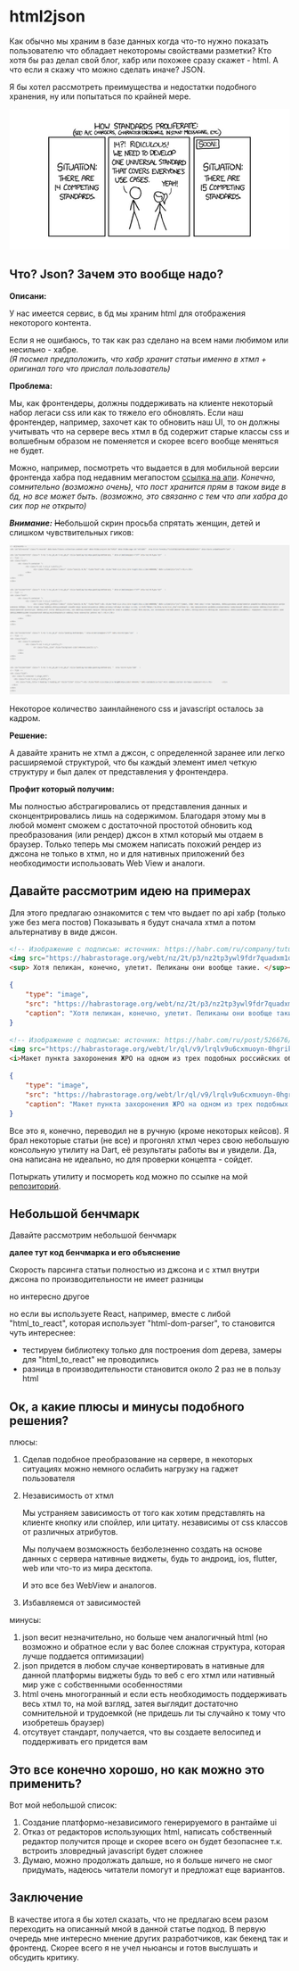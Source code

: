 # html2json

Как обычно мы храним в базе данных когда что-то нужно показать пользователю что обладает некоторомы свойствами разметки? Кто хотя бы раз делал свой блог, хабр или похожее сразу скажет - html. А что если я скажу что можно сделать иначе? JSON.

Я бы хотел рассмотреть преимущества и недостатки подобного хранения, ну или попытаться по крайней мере.

![Мем](./img/standarts_mem.jpg)

## Что? Json? Зачем это вообще надо?

**Описани:**

У нас имеется сервис, в бд мы храним html для отображения некоторого контента. 

Если я не ошибаюсь, то так как раз сделано на всем нами любимом или несильно - хабре. \
*(Я посмел предположить, что хабр хранит статьи именно в хтмл + оригинал того что прислал пользователь)*

**Проблема:**

Мы, как фронтендеры, должны поддерживать на клиенте некоторый набор легаси css или как то тяжело его обновлять.
Если наш фронтендер, например, захочет как то обновить наш UI, то он должны учитывать что на сервере весь хтмл в бд содержит старые классы css и волшебным образом не поменяется и скорее всего вообще меняться не будет.

Можно, например, посмотреть что выдается в для мобильной версии фронтенда хабра под недавним мегапостом [ссылка на апи](https://m.habr.com/kek/v2/articles/522630/). *Конечно, сомнительно (возможно очень), что пост хранится прям в таком виде в бд, но все может быть. (возможно, это связанно с тем что апи хабра до сих пор не открыто)*

***Внимание:*** ~~Не~~большой скрин просьба спрятать женщин, детей и слишком чувствительных гиков:

![Big article](./img/big_article.png)

Некоторое количество заинлайненого css и javascript осталось за кадром.

**Решение:**

А давайте хранить не хтмл а джсон, с определенной заранее или легко расширяемой структурой, что бы каждый элемент имел четкую структуру и был далек от представления у фронтендера.

**Профит который получим:**

Мы полностью абстрагировались от представления данных и сконцентрировались лишь на содержимом. Благодаря этому мы в любой момент сможем с достаточной простотой обновить код преобразования (или рендер) джсон в хтмл который мы отдаем в браузер. Только теперь мы сможем написать похожий рендер из джсона не только в хтмл, но и для нативных приложений без необходимости использовать Web View и аналоги.

## Давайте рассмотрим идею на примерах

Для этого предлагаю ознакомится с тем что выдает по api хабр (только уже без мега постов)
Показывать я будут сначала хтмл а потом альтернативу в виде джсон.

```html
<!-- Изображение с подписью: источник: https://habr.com/ru/company/tuturu/blog/526710/ -->
<img src="https://habrastorage.org/webt/nz/2t/p3/nz2tp3ywl9fdr7quadxm1dzmhdo.jpeg"><br>
<sup> Хотя пеликан, конечно, улетит. Пеликаны они вообще такие. </sup><br>
```

```json
{
    "type": "image",
    "src": "https://habrastorage.org/webt/nz/2t/p3/nz2tp3ywl9fdr7quadxm1dzmhdo.jpeg",
    "caption": "Хотя пеликан, конечно, улетит. Пеликаны они вообще такие."
}
```

```html
<!-- Изображение с подписью: источник: https://habr.com/ru/post/526676/ -->
<img src="https://habrastorage.org/webt/lr/ql/v9/lrqlv9u6cxmuoyn-0hgrik3z0aw.jpeg"><br>
<i>Макет пункта захоронения ЖРО на одном из трех подобных российских объектов.</i><br>
```

```json
{
    "type": "image",
    "src": "https://habrastorage.org/webt/lr/ql/v9/lrqlv9u6cxmuoyn-0hgrik3z0aw.jpeg",
    "caption": "Макет пункта захоронения ЖРО на одном из трех подобных российских объектов."
}
```



Все это я, конечно, переводил не в ручную (кроме некоторых кейсов). Я брал некоторые статьи (не все) и прогонял хтмл через свою небольшую консольную утилиту на Dart, её результаты работы  вы и увидели. Да, она написана не идеально, но для проверки концепта - сойдет.

Потыркать утилиту и посмореть код можно по ссылке на мой [репозиторий](https://github.com/avdosev/html2json).

## Небольшой бенчмарк

Давайте рассмотрим небольшой бенчмарк

**далее тут код бенчмарка и его объяснение**

Скорость парсинга статьи полностью из джсона и с хтмл внутри джсона по производительности не имеет разницы

но интересно другое
 
но если вы используете React, например, вместе с либой "html_to_react", которая использует "html-dom-parser", то становится чуть интереснее:

* тестируем библиотеку только для построения dom дерева, замеры для "html_to_react" не проводились
* разница в производительности становится около 2 раз не в пользу html

## Ок, а какие плюсы и минусы подобного решения?

плюсы:
1. Сделав подобное преобразование на сервере, в некоторых ситуациях можно немного ослабить нагрузку на гаджет пользователя
1. Независимость от хтмл
    
    Мы устраняем зависимость от того как хотим представлять на клиенте кнопку или спойлер, или цитату. независимы от css классов от различных атрибутов.

    Мы получаем возможность безболезненно создать на основе данных с сервера нативные виджеты, будь то андроид, ios, flutter, web или что-то из мира десктопа.

    И это все без WebView и аналогов.

1. Избавляемся от зависимостей

минусы:
1. json весит незначительно, но больше чем аналогичный html (но возможно и обратное если у вас более сложная структура, которая лучше поддается оптимизации)
1. json придется в любом случае конвертировать в нативные для данной платформы виджеты будь то веб с его хтмл или нативный мир уже с собственными особенностями
1. html очень многогранный и если есть необходимость поддерживать весь хтмл то, на мой взгляд, затея выглядит достаточно сомнительной и трудоемкой (не придешь ли ты случайно к тому что изобретешь браузер)
1. отсутвует стандарт, получается, что вы создаете велосипед и поддерживать его придется вам

## Это все конечно хорошо, но как можно это применить?

Вот мой небольшой список:

1. Создание платформо-независимого генерируемого в рантайме ui
1. Отказ от редакторов использующих html, написать собственный редактор получится проще и скорее всего он будет безопаснее т.к. встроить зловредный javascript будет сложнее
1. Думаю, можно продолжать дальше, но я больше ничего не смог придумать, надеюсь читатели помогут и предложат еще вариантов.

## Заключение

В качестве итога я бы хотел сказать, что не предлагаю всем разом переходить на описанный мной в данной статье подход. В первую очередь мне интересно мнение других разработчиков, как бекенд так и фронтенд. Скорее всего я не учел ньюансы и готов выслушать и обсудить критику.